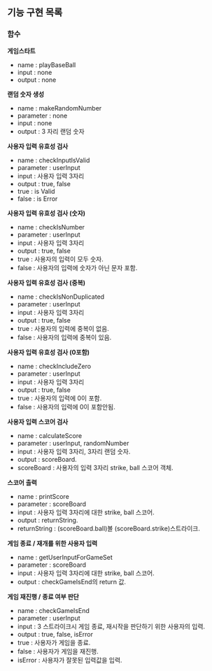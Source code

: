 ## 기능 구현 목록

### 함수

**게임스타트**

- name : playBaseBall
- input : none
- output : none

**랜덤 숫자 생성**

- name : makeRandomNumber
- parameter : none
- input : none
- output : 3 자리 랜덤 숫자

**사용자 입력 유효성 검사**

- name : checkInputIsValid
- parameter : userInput
- input : 사용자 입력 3자리
- output : true, false
- true : is Valid
- false : is Error

**사용자 입력 유효성 검사 (숫자)**

- name : checkIsNumber
- parameter : userInput
- input : 사용자 입력 3자리
- output : true, false
- true : 사용자의 입력이 모두 숫자.
- false : 사용자의 입력에 숫자가 아닌 문자 포함.

**사용자 입력 유효성 검사 (중복)**

- name : checkIsNonDuplicated
- parameter : userInput
- input : 사용자 입력 3자리
- output : true, false
- true : 사용자의 입력에 중복이 없음.
- false : 사용자의 입력에 중복이 있음.

**사용자 입력 유효성 검사 (0포함)**

- name : checkIncludeZero
- parameter : userInput
- input : 사용자 입력 3자리
- output : true, false
- true : 사용자의 입력에 0이 포함.
- false : 사용자의 입력에 0이 포함안됨.

**사용자 입력 스코어 검사**

- name : calculateScore
- parameter : userInput, randomNumber
- input : 사용자 입력 3자리, 3자리 랜덤 숫자.
- output : scoreBoard.
- scoreBoard : 사용자의 입력 3자리 strike, ball 스코어 객체.

**스코어 출력**

- name : printScore
- parameter : scoreBoard
- input : 사용자 입력 3자리에 대한 strike, ball 스코어.
- output : returnString.
- returnString : (scoreBoard.ball)볼 (scoreBoard.strike)스트라이크.

**게임 종료 / 재개를 위한 사용자 입력**

- name : getUserInputForGameSet
- parameter : scoreBoard
- input : 사용자 입력 3자리에 대한 strike, ball 스코어.
- output : checkGameIsEnd의 return 값.

**게임 재진행 / 종료 여부 판단**

- name : checkGameIsEnd
- parameter : userInput
- input : 3 스트라이크시 게임 종료, 재시작을 판단하기 위한 사용자의 입력.
- output : true, false, isError
- true : 사용자가 게임을 종료.
- false : 사용자가 게임을 재진행.
- isError : 사용자가 잘못된 입력값을 입력.
